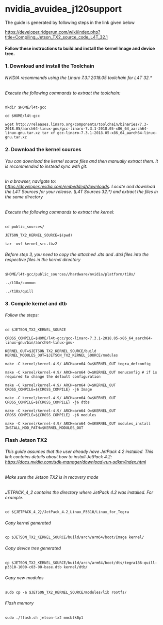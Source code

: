 # nvidia_avuidea_j120support
The guide is generated by following steps in the link given below 

https://developer.ridgerun.com/wiki/index.php?title=Compiling_Jetson_TX2_source_code_L4T_32.1
#### Follow these instructions to build and install the kernel Image and device tree.
### 1. Download and install the Toolchain
###### NVIDIA recommends using the Linaro 7.3.1 2018.05 toolchain for L4T 32.*

###### Execute the following commands to extract the toolchain:

`mkdir $HOME/l4t-gcc`

`cd $HOME/l4t-gcc`

`wget http://releases.linaro.org/components/toolchain/binaries/7.3-2018.05/aarch64-linux-gnu/gcc-linaro-7.3.1-2018.05-x86_64_aarch64-linux-gnu.tar.xz
tar xf gcc-linaro-7.3.1-2018.05-x86_64_aarch64-linux-gnu.tar.xz`

### 2. Download the kernel sources
###### You can download the kernel source files and then manually extract them. it is recommended to instead sync with git.
###### In a browser, navigate to: https://developer.nvidia.com/embedded/downloads. Locate and download the L4T Sources for your release. (L4T Sources 32.*) and extract the files in the same directory

###### Execute the following commands to extract the kernel:

`cd public_sources/`

`JETSON_TX2_KERNEL_SOURCE=$(pwd)`

`tar -xvf kernel_src.tbz2`

###### Before step 3, you need to copy the attached .dts and .dtsi files into the respective files in the kernel directory
`$HOME/l4t-gcc/public_sources//hardware/nvidia/platform/t18x/` 

`../t18x/common`

`../t18x/quill`

### 3. Compile kernel and dtb

###### Follow the steps:
`cd $JETSON_TX2_KERNEL_SOURCE`

`CROSS_COMPILE=$HOME/l4t-gcc/gcc-linaro-7.3.1-2018.05-x86_64_aarch64-linux-gnu/bin/aarch64-linux-gnu-`

`KERNEL_OUT=$JETSON_TX2_KERNEL_SOURCE/build`
`KERNEL_MODULES_OUT=$JETSON_TX2_KERNEL_SOURCE/modules`

`make -C kernel/kernel-4.9/ ARCH=arm64 O=$KERNEL_OUT tegra_defconfig`

`make -C kernel/kernel-4.9/ ARCH=arm64 O=$KERNEL_OUT menuconfig # if is required to change the default configuration`

`make -C kernel/kernel-4.9/ ARCH=arm64 O=$KERNEL_OUT CROSS_COMPILE=${CROSS_COMPILE} -j6 Image`

`make -C kernel/kernel-4.9/ ARCH=arm64 O=$KERNEL_OUT CROSS_COMPILE=${CROSS_COMPILE} -j6 dtbs`

`make -C kernel/kernel-4.9/ ARCH=arm64 O=$KERNEL_OUT CROSS_COMPILE=${CROSS_COMPILE} -j6 modules`

`make -C kernel/kernel-4.9/ ARCH=arm64 O=$KERNEL_OUT modules_install INSTALL_MOD_PATH=$KERNEL_MODULES_OUT`

### Flash Jetson TX2
###### This guide assumes that the user already have JetPack 4.2 installed. This link contains details about how to install JetPack 4.2: https://docs.nvidia.com/sdk-manager/download-run-sdkm/index.html

###### Make sure the Jetson TX2 is in recovery mode

###### JETPACK_4_2 contains the directory where JetPack 4.2 was installed. For example.


`cd ${JETPACK_4_2}/JetPack_4.2_Linux_P3310/Linux_for_Tegra`
###### Copy kernel generated
`cp $JETSON_TX2_KERNEL_SOURCE/build/arch/arm64/boot/Image kernel/`
###### Copy device tree generated
`cp $JETSON_TX2_KERNEL_SOURCE/build/arch/arm64/boot/dts/tegra186-quill-p3310-1000-c03-00-base.dtb kernel/dtb/`
###### Copy new modules
`sudo cp -a $JETSON_TX2_KERNEL_SOURCE/modules/lib rootfs/`
###### Flash memory 
`sudo ./flash.sh jetson-tx2 mmcblk0p1`



